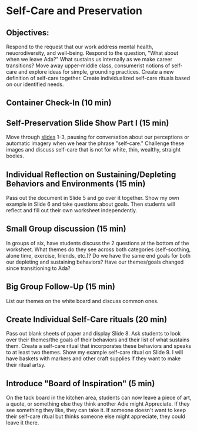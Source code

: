 #  Self-Care and Preservation

## Objectives:
 Respond to the request that our work address mental health, neuorodiversity, and well-being. Respond to the question, "What about when we leave Ada?" What sustains us internally as we make career transitions? Move away upper-middle class, consumerist notions of self-care and explore ideas for simple, grounding practices. Create a new definition of self-care together. Create individualized self-care rituals based on our identified needs.

## Container Check-In (10 min)

## Self-Preservation Slide Show Part I (15 min)
  Move through [slides](https://docs.google.com/presentation/d/10RTJY-HumEbmCl8Iv9CDO5DLwhUab8iS1xExpNNOCZA/edit#slide=id.g17fabdef4d_0_298) 1-3, pausing for conversation about our perceptions or automatic imagery when we hear the phrase "self-care." Challenge these images and discuss self-care that is not for white, thin, wealthy, straight bodies.

## Individual Reflection on Sustaining/Depleting Behaviors and Environments (15 min)
  Pass out the document in Slide 5 and go over it together. Show my own example in Slide 6 and take questions about goals. Then students will reflect and fill out their own worksheet independently.

## Small Group discussion (15 min)
  In groups of six, have students discuss the 2 questions at the bottom of the worksheet. What themes do they see across both categories (self-soothing, alone time, exercise, friends, etc.)? Do we have the same end goals for both our depleting and sustaining behaviors? Have our themes/goals changed since transitioning to Ada?

## Big Group Follow-Up (15 min)
  List our themes on the white board and discuss common ones.

## Create Individual Self-Care rituals (20 min)
  Pass out blank sheets of paper and display Slide 8. Ask students to look over their themes/the goals of their behaviors and their list of what sustains them. Create a self-care ritual that incorporates these behaviors and speaks to at least two themes. Show my example self-care ritual on Slide 9. I will have baskets with markers and other craft supplies if they want to make their ritual artsy.

## Introduce "Board of Inspiration" (5 min)
  On the tack board in the kitchen area, students can now leave a piece of art, a quote, or something else they think another Adie might Appreciate. If they see something they like, they can take it. If someone doesn't want to keep their self-care ritual but thinks someone else might appreciate, they could leave it there. 

